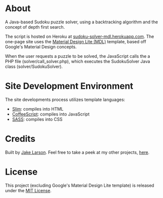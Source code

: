 # About
A Java-based Sudoku puzzle solver, using a backtracking algorithm and the concept of depth first search.

The script is hosted on Heroku at <a href="http://sudoku-solver-mdl.herokuapp.com/">sudoku-solver-mdl.herokuapp.com</a>. The one-page site uses the <a href="http://www.getmdl.io/">Material Design Lite (MDL)</a> template, based off Google's Material Design concepts.

When the user requests a puzzle to be solved, the JavaScript calls the a PHP file (solver/call_solver.php), which executes the SudokuSolver Java class (solver/SudokuSolver).

# Site Development Environment
The site developments process utilizes template languages:
* <a href="http://slim-lang.com/">Slim</a>: compiles into HTML
* <a href="http://coffeescript.org/">CoffeeScript</a>: compiles into JavaScript
* <a href="http://sass-lang.com/">SASS</a>: compiles into CSS

# Credits
Built by <a href="http://www.codereloadrepeat.com">Jake Larson</a>. Feel free to take a peek at my other projects, <a href="http://www.codereloadrepeat.com/portfolio">here</a>.

# License
This project (excluding Google's Material Design Lite template) is released under the <a href="http://www.opensource.org/licenses/MIT">MIT License</a>.

